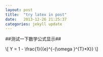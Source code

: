 ```yaml
---
layout: post
title:  "try latex in post"
date:   2013-12-26 21:25:37
categories: jekyll update
---
```


##测试一下数学公式显示##

\\[ Y = 1 - \frac{1}{{e}^{-{\omega }^{T}*X}} \\]
